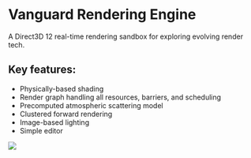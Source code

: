 # Vanguard Rendering Engine
A Direct3D 12 real-time rendering sandbox for exploring evolving render tech.

## Key features:
- Physically-based shading
- Render graph handling all resources, barriers, and scheduling
- Precomputed atmospheric scattering model
- Clustered forward rendering
- Image-based lighting
- Simple editor

![](https://user-images.githubusercontent.com/18013792/147163886-b9433e75-dcb3-4632-b2c6-e4bb23b31e2d.png)
